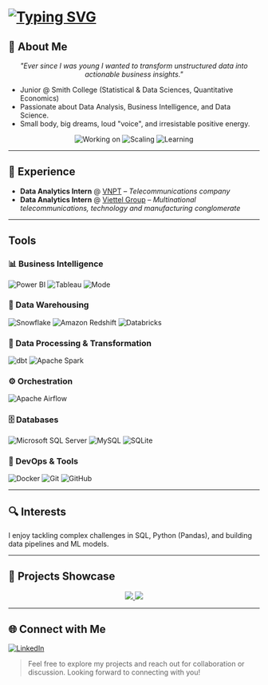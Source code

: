 # [![Typing SVG](https://readme-typing-svg.demolab.com?font=Inconsolata&weight=500&size=50&duration=1500&pause=50&color=FFFFFF&multiline=true&repeat=false&width=1300&height=140&lines=Hi+there+%E2%9C%A8+%2C;I%27m+Mia+Tran+(chihuahua))](https://git.io/typing-svg)

## 🧠 About Me

<div align='center'>

*"Ever since I was young I wanted to transform unstructured data into actionable business insights."*

</div>

* Junior @ Smith College (Statistical & Data Sciences, Quantitative Economics)
* Passionate about Data Analysis, Business Intelligence, and Data Science.
* Small body, big dreams, loud "voice", and irresistable positive energy.


<div align="center">

![Working on](https://img.shields.io/badge/Working%20On-EDA%20And%20Data%20Visualization-blue) 
![Scaling](https://img.shields.io/badge/Scaling-Snowflake%20%26%20Redshift-00e5ff) 
![Learning](https://img.shields.io/badge/Learning-Building%20ML%20&%20Models-orange)
</div>

---

## 💼 Experience

- **Data Analytics Intern** @ [VNPT](https://vnpt.com.vn/) – *Telecommunications company*
- **Data Analytics Intern** @ [Viettel Group](https://viettel.com.vn/en/) – *Multinational telecommunications, technology and manufacturing conglomerate*


---
## Tools
### 📊 Business Intelligence  

![Power BI](https://img.shields.io/badge/power_bi-F2C811?style=for-the-badge&logo=powerbi&logoColor=black) ![Tableau](https://img.shields.io/badge/Tableau-E97627?style=for-the-badge&logo=tableau&logoColor=white) ![Mode](https://img.shields.io/badge/Mode-1A1A1A?style=for-the-badge&logo=mode&logoColor=white)

### 🧱 Data Warehousing  

![Snowflake](https://img.shields.io/badge/snowflake-%2300E5FF?style=for-the-badge&logo=snowflake&logoColor=white) ![Amazon Redshift](https://img.shields.io/badge/Redshift-8C4FFF?style=for-the-badge&logo=amazon-aws&logoColor=white) ![Databricks](https://img.shields.io/badge/Databricks-FF3621?style=for-the-badge&logo=databricks&logoColor=white)

### 🔄 Data Processing & Transformation  

![dbt](https://img.shields.io/badge/dbt-%23FF694B?style=for-the-badge&logo=dbt&logoColor=white) ![Apache Spark](https://img.shields.io/badge/Apache%20Spark-E25A1C?style=for-the-badge&logo=apachespark&logoColor=white)


### ⚙️ Orchestration  

![Apache Airflow](https://img.shields.io/badge/Apache%20Airflow-017CEE?style=for-the-badge&logo=apacheairflow&logoColor=white)

### 🗄️ Databases  

![Microsoft SQL Server](https://img.shields.io/badge/Microsoft%20SQL%20Server-CC2927?style=for-the-badge&logo=microsoft%20sql%20server&logoColor=white) ![MySQL](https://img.shields.io/badge/MySQL-4479A1?style=for-the-badge&logo=mysql&logoColor=white) ![SQLite](https://img.shields.io/badge/SQLite-07405E?style=for-the-badge&logo=sqlite&logoColor=white) 

### 🧪 DevOps & Tools  

![Docker](https://img.shields.io/badge/Docker-0DB7ED?style=for-the-badge&logo=docker&logoColor=white)  ![Git](https://img.shields.io/badge/Git-F05033?style=for-the-badge&logo=git&logoColor=white) ![GitHub](https://img.shields.io/badge/GitHub-121011?style=for-the-badge&logo=github&logoColor=white) 

---

## 🔍 Interests

I enjoy tackling complex challenges in SQL, Python (Pandas), and  building data pipelines and ML models.

---

## 🚀 Projects Showcase  

<p align="center">
  <a href="https://github.com/MiaTran1112/spirit_airlines_dashboard">
    <img src="https://github-readme-stats.vercel.app/api/pin/?username=MiaTran1112&repo=spirit_airlines_dashboard&theme=radical" />
  </a>
    <a href="https://github.com/MiaTran1112/skytrax_review_ml_pipeline">
    <img src="https://github-readme-stats.vercel.app/api/pin/?username=MiaTran1112&repo=skytrax_review_ml_pipeline&theme=radical" />
  </a>
</p>

---

## 🌐 Connect with Me

[![LinkedIn](https://img.shields.io/badge/LinkedIn-%230077B5.svg?logo=linkedin&logoColor=white)](https://www.linkedin.com/in/miatran1207/)
> Feel free to explore my projects and reach out for collaboration or discussion. Looking forward to connecting with you!
